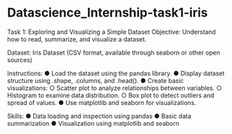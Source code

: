 # Datascience_Internship-task1-iris
Task 1: Exploring and Visualizing a Simple Dataset
Objective:
Understand how to read, summarize, and visualize a dataset.

Dataset:
Iris Dataset (CSV format, available through seaborn or other open sources)

Instructions:
● Load the dataset using the pandas library.
● Display dataset structure using .shape, .columns, and .head().
● Create basic visualizations:
○ Scatter plot to analyze relationships between variables.
○ Histogram to examine data distribution.
○ Box plot to detect outliers and spread of values.
● Use matplotlib and seaborn for visualizations.

Skills:
● Data loading and inspection using pandas
● Basic data summarization
● Visualization using matplotlib and seaborn
